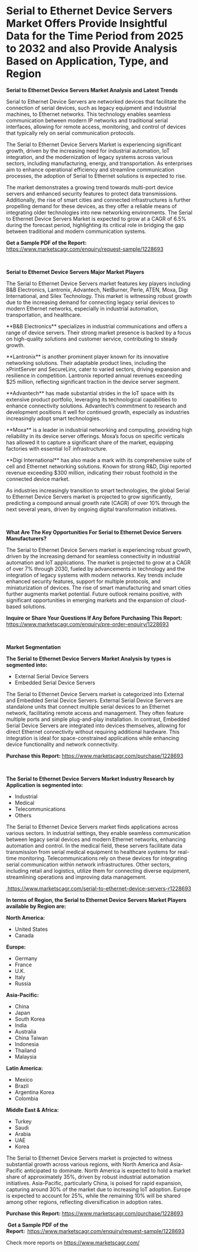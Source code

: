 <p><h1>Serial to Ethernet Device Servers Market Offers Provide Insightful Data for the Time Period from 2025 to 2032 and also Provide Analysis Based on Application, Type, and Region</h1></p><p><strong>Serial to Ethernet Device Servers Market Analysis and Latest Trends</strong></p>
<p><p>Serial to Ethernet Device Servers are networked devices that facilitate the connection of serial devices, such as legacy equipment and industrial machines, to Ethernet networks. This technology enables seamless communication between modern IP networks and traditional serial interfaces, allowing for remote access, monitoring, and control of devices that typically rely on serial communication protocols.</p><p>The Serial to Ethernet Device Servers Market is experiencing significant growth, driven by the increasing need for industrial automation, IoT integration, and the modernization of legacy systems across various sectors, including manufacturing, energy, and transportation. As enterprises aim to enhance operational efficiency and streamline communication processes, the adoption of Serial to Ethernet solutions is expected to rise.</p><p>The market demonstrates a growing trend towards multi-port device servers and enhanced security features to protect data transmissions. Additionally, the rise of smart cities and connected infrastructures is further propelling demand for these devices, as they offer a reliable means of integrating older technologies into new networking environments. The Serial to Ethernet Device Servers Market is expected to grow at a CAGR of 6.5% during the forecast period, highlighting its critical role in bridging the gap between traditional and modern communication systems.</p></p>
<p><strong>Get a Sample PDF of the Report:&nbsp;</strong> <a href="https://www.marketscagr.com/enquiry/request-sample/1228693?utm_campaign=2482&utm_medium=2&utm_source=Github&utm_content=ia&utm_term=08042025&utm_id=serial-to-ethernet-device-servers">https://www.marketscagr.com/enquiry/request-sample/1228693</a></p>
<p>&nbsp;</p>
<p><strong>Serial to Ethernet Device Servers Major Market Players</strong></p>
<p><p>The Serial to Ethernet Device Servers market features key players including B&B Electronics, Lantronix, Advantech, NetBurner, Perle, ATEN, Moxa, Digi International, and Silex Technology. This market is witnessing robust growth due to the increasing demand for connecting legacy serial devices to modern Ethernet networks, especially in industrial automation, transportation, and healthcare.</p><p>**B&B Electronics** specializes in industrial communications and offers a range of device servers. Their strong market presence is backed by a focus on high-quality solutions and customer service, contributing to steady growth.</p><p>**Lantronix** is another prominent player known for its innovative networking solutions. Their adaptable product lines, including the xPrintServer and SecureLinx, cater to varied sectors, driving expansion and resilience in competition. Lantronix reported annual revenues exceeding $25 million, reflecting significant traction in the device server segment.</p><p>**Advantech** has made substantial strides in the IoT space with its extensive product portfolio, leveraging its technological capabilities to enhance connectivity solutions. Advantech’s commitment to research and development positions it well for continued growth, especially as industries increasingly adopt smart technologies.</p><p>**Moxa** is a leader in industrial networking and computing, providing high reliability in its device server offerings. Moxa’s focus on specific verticals has allowed it to capture a significant share of the market, equipping factories with essential IoT infrastructure.</p><p>**Digi International** has also made a mark with its comprehensive suite of cell and Ethernet networking solutions. Known for strong R&D, Digi reported revenue exceeding $300 million, indicating their robust foothold in the connected device market.</p><p>As industries increasingly transition to smart technologies, the global Serial to Ethernet Device Servers market is projected to grow significantly, predicting a compound annual growth rate (CAGR) of over 10% through the next several years, driven by ongoing digital transformation initiatives.</p></p>
<p>&nbsp;</p>
<p><strong>What Are The Key Opportunities For Serial to Ethernet Device Servers Manufacturers?</strong></p>
<p><p>The Serial to Ethernet Device Servers market is experiencing robust growth, driven by the increasing demand for seamless connectivity in industrial automation and IoT applications. The market is projected to grow at a CAGR of over 7% through 2030, fueled by advancements in technology and the integration of legacy systems with modern networks. Key trends include enhanced security features, support for multiple protocols, and miniaturization of devices. The rise of smart manufacturing and smart cities further augments market potential. Future outlook remains positive, with significant opportunities in emerging markets and the expansion of cloud-based solutions.</p></p>
<p><strong>Inquire or Share Your Questions If Any Before Purchasing This Report:</strong> <a href="https://www.marketscagr.com/enquiry/pre-order-enquiry/1228693?utm_campaign=2482&utm_medium=2&utm_source=Github&utm_content=ia&utm_term=08042025&utm_id=serial-to-ethernet-device-servers">https://www.marketscagr.com/enquiry/pre-order-enquiry/1228693</a></p>
<p>&nbsp;</p>
<p><strong>Market Segmentation</strong></p>
<p><strong>The Serial to Ethernet Device Servers Market Analysis by types is segmented into:</strong></p>
<p><ul><li>External Serial Device Servers</li><li>Embedded Serial Device Servers</li></ul></p>
<p><p>The Serial to Ethernet Device Servers market is categorized into External and Embedded Serial Device Servers. External Serial Device Servers are standalone units that connect multiple serial devices to an Ethernet network, facilitating remote access and management. They often feature multiple ports and simple plug-and-play installation. In contrast, Embedded Serial Device Servers are integrated into devices themselves, allowing for direct Ethernet connectivity without requiring additional hardware. This integration is ideal for space-constrained applications while enhancing device functionality and network connectivity.</p></p>
<p><strong>Purchase this Report:&nbsp;</strong><a href="https://www.marketscagr.com/purchase/1228693?utm_campaign=2482&utm_medium=2&utm_source=Github&utm_content=ia&utm_term=08042025&utm_id=serial-to-ethernet-device-servers">https://www.marketscagr.com/purchase/1228693</a></p>
<p>&nbsp;</p>
<p><strong>The Serial to Ethernet Device Servers Market Industry Research by Application is segmented into:</strong></p>
<p><ul><li>Industrial</li><li>Medical</li><li>Telecommunications</li><li>Others</li></ul></p>
<p><p>The Serial to Ethernet Device Servers market finds applications across various sectors. In industrial settings, they enable seamless communication between legacy serial devices and modern Ethernet networks, enhancing automation and control. In the medical field, these servers facilitate data transmission from serial medical equipment to healthcare systems for real-time monitoring. Telecommunications rely on these devices for integrating serial communication within network infrastructures. Other sectors, including retail and logistics, utilize them for connecting diverse equipment, streamlining operations and improving data management.</p></p>
<p><a href="https://www.marketscagr.com/serial-to-ethernet-device-servers-r1228693?utm_campaign=2482&utm_medium=2&utm_source=Github&utm_content=ia&utm_term=08042025&utm_id=serial-to-ethernet-device-servers">&nbsp;https://www.marketscagr.com/serial-to-ethernet-device-servers-r1228693</a></p>
<p><strong>In terms of Region, the Serial to Ethernet Device Servers Market Players available by Region are:</strong></p>
<p>
    <p> <strong> North America: </strong>
        <ul>
            <li>United States</li>
            <li>Canada</li>
        </ul>
        </p> 
    <p> <strong> Europe: </strong>
        <ul>
            <li>Germany</li>
            <li>France</li>
            <li>U.K.</li>
            <li>Italy</li>
            <li>Russia</li>
        </ul>
        </p> 
    <p> <strong> Asia-Pacific: </strong>
        <ul>
            <li>China</li>
            <li>Japan</li>
            <li>South Korea</li>
            <li>India</li>
            <li>Australia</li>
            <li>China Taiwan</li>
            <li>Indonesia</li>
            <li>Thailand</li>
            <li>Malaysia</li>
        </ul>
        </p> 
    <p> <strong> Latin America: </strong>
        <ul>
            <li>Mexico</li>
            <li>Brazil</li>
            <li>Argentina Korea</li>
            <li>Colombia</li>
        </ul>
        </p> 
    <p> <strong> Middle East & Africa: </strong>
        <ul>
            <li>Turkey</li>
            <li>Saudi</li>
            <li>Arabia</li>
            <li>UAE</li>
            <li>Korea</li>
        </ul>
    </p>
    </p>
<p><p>The Serial to Ethernet Device Servers market is projected to witness substantial growth across various regions, with North America and Asia-Pacific anticipated to dominate. North America is expected to hold a market share of approximately 35%, driven by robust industrial automation initiatives. Asia-Pacific, particularly China, is poised for rapid expansion, capturing around 30% of the market due to increasing IoT adoption. Europe is expected to account for 25%, while the remaining 10% will be shared among other regions, reflecting diversification in adoption rates.</p></p>
<p><strong>Purchase this Report: </strong><a href="https://www.marketscagr.com/purchase/1228693?utm_campaign=2482&utm_medium=2&utm_source=Github&utm_content=ia&utm_term=08042025&utm_id=serial-to-ethernet-device-servers">https://www.marketscagr.com/purchase/1228693</a></p>
<p>&nbsp;<strong>Get a Sample PDF of the Report:&nbsp;&nbsp;</strong><a href="https://www.marketscagr.com/enquiry/request-sample/1228693?utm_campaign=2482&utm_medium=2&utm_source=Github&utm_content=ia&utm_term=08042025&utm_id=serial-to-ethernet-device-servers">https://www.marketscagr.com/enquiry/request-sample/1228693</a></p>
<p><strong></strong></p>
<p>Check more reports on <a href="https://www.marketscagr.com/?utm_campaign=2482&utm_medium=2&utm_source=Github&utm_content=ia&utm_term=08042025&utm_id=serial-to-ethernet-device-servers">https://www.marketscagr.com/</a></p>